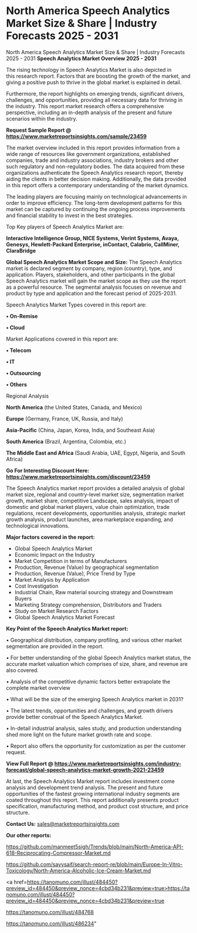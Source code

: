 # North America Speech Analytics Market Size & Share | Industry Forecasts 2025 - 2031
North America Speech Analytics Market Size & Share | Industry Forecasts 2025 - 2031
<Strong> Speech Analytics Market Overview 2025 - 2031</strong>

The rising technology in Speech Analytics Market is also depicted in this research report. Factors that are boosting the growth of the market, and giving a positive push to thrive in the global market is explained in detail.

Furthermore, the report highlights on emerging trends, significant drivers, challenges, and opportunities, providing all necessary data for thriving in the industry. This report market research offers a comprehensive perspective, including an in-depth analysis of the present and future scenarios within the industry.

<strong>Request Sample Report @ <a href=https://www.marketreportsinsights.com/sample/23459>https://www.marketreportsinsights.com/sample/23459</a></strong>

The market overview included in this report provides information from a wide range of resources like government organizations, established companies, trade and industry associations, industry brokers and other such regulatory and non-regulatory bodies. The data acquired from these organizations authenticate the Speech Analytics research report, thereby aiding the clients in better decision making. Additionally, the data provided in this report offers a contemporary understanding of the market dynamics.

The leading players are focusing mainly on technological advancements in order to improve efficiency. The long-term development patterns for this market can be captured by continuing the ongoing process improvements and financial stability to invest in the best strategies.

Top Key players of Speech Analytics Market are:

<strong>Interactive Intelligence Group, NICE Systems, Verint Systems, Avaya, Genesys, Hewlett-Packard Enterprise, inContact, Calabrio, CallMiner, ClaraBridge</strong>

<strong><b>Global Speech Analytics Market Scope and Size:</b></strong>
The Speech Analytics market is declared segment by company, region (country), type, and application. Players, stakeholders, and other participants in the global Speech Analytics market will gain the market scope as they use the report as a powerful resource. The segmental analysis focuses on revenue and product by type and application and the forecast period of 2025-2031.

Speech Analytics Market Types covered in this report are:

<strong>• On-Remise

• Cloud</strong>

Market Applications covered in this report are:

<strong>• Telecom

• IT

• Outsourcing

• Others</strong> 

Regional Analysis

<strong>North America</strong> (the United States, Canada, and Mexico)

<strong>Europe</strong> (Germany, France, UK, Russia, and Italy)

<strong>Asia-Pacific</strong> (China, Japan, Korea, India, and Southeast Asia)

<strong>South America</strong> (Brazil, Argentina, Colombia, etc.)

<strong>The Middle East and Africa</strong> (Saudi Arabia, UAE, Egypt, Nigeria, and South Africa)

<strong>Go For Interesting Discount Here: <a href=https://www.marketreportsinsights.com/discount/23459>https://www.marketreportsinsights.com/discount/23459</a></strong>

The Speech Analytics market report provides a detailed analysis of global market size, regional and country-level market size, segmentation market growth, market share, competitive Landscape, sales analysis, impact of domestic and global market players, value chain optimization, trade regulations, recent developments, opportunities analysis, strategic market growth analysis, product launches, area marketplace expanding, and technological innovations.

<strong><b>Major factors covered in the report:</b></strong>
<ul>
  <li>Global Speech Analytics Market </li>
  <li>Economic Impact on the Industry</li>
  <li>Market Competition in terms of Manufacturers</li>
  <li>Production, Revenue (Value) by geographical segmentation</li>
  <li>Production, Revenue (Value), Price Trend by Type</li>
  <li>Market Analysis by Application</li>
  <li>Cost Investigation</li>
  <li>Industrial Chain, Raw material sourcing strategy and Downstream Buyers</li>
  <li>Marketing Strategy comprehension, Distributors and Traders</li>
  <li>Study on Market Research Factors</li>
  <li>Global Speech Analytics Market Forecast</li>
</ul>

<strong><b>Key Point of the Speech Analytics Market report:</b></strong>

• Geographical distribution, company profiling, and various other market segmentation are provided in the report.

• For better understanding of the global Speech Analytics market status, the accurate market valuation which comprises of size, share, and revenue are also covered.

• Analysis of the competitive dynamic factors better extrapolate the complete market overview

• What will be the size of the emerging Speech Analytics market in 2031?

• The latest trends, opportunities and challenges, and growth drivers provide better construal of the Speech Analytics Market.

• In-detail industrial analysis, sales study, and production understanding shed more light on the future market growth rate and scope.

• Report also offers the opportunity for customization as per the customer request.

<strong><b>View Full Report @ <a href=https://www.marketreportsinsights.com/industry-forecast/global-speech-analytics-market-growth-2021-23459>https://www.marketreportsinsights.com/industry-forecast/global-speech-analytics-market-growth-2021-23459</a></b></strong>


At last, the Speech Analytics Market report includes investment come analysis and development trend analysis. The present and future opportunities of the fastest growing international industry segments are coated throughout this report. This report additionally presents product specification, manufacturing method, and product cost structure, and price structure.

<strong>Contact Us:</strong>
sales@marketreportsinsights.com

<strong>Our other reports:</strong>

<a href=https://github.com/manmeet5sigh/Trends/blob/main/North-America-API-618-Reciprocating-Compressor-Market.md>https://github.com/manmeet5sigh/Trends/blob/main/North-America-API-618-Reciprocating-Compressor-Market.md</a>

<a href=https://github.com/sayysaif/search-report-re/blob/main/Europe-In-Vitro-Toxicology/North-America-Alcoholic-Ice-Cream-Market.md>https://github.com/sayysaif/search-report-re/blob/main/Europe-In-Vitro-Toxicology/North-America-Alcoholic-Ice-Cream-Market.md</a>

<a href=https://tanomuno.com/illust/484450?preview_id=484450&preview_nonce=4cbd34b231&preview=true>https://tanomuno.com/illust/484450?preview_id=484450&preview_nonce=4cbd34b231&preview=true</a>

<a href=https://tanomuno.com/illust/484768>https://tanomuno.com/illust/484768</a>

<a href=https://tanomuno.com/illust/486234>https://tanomuno.com/illust/486234</a>"
